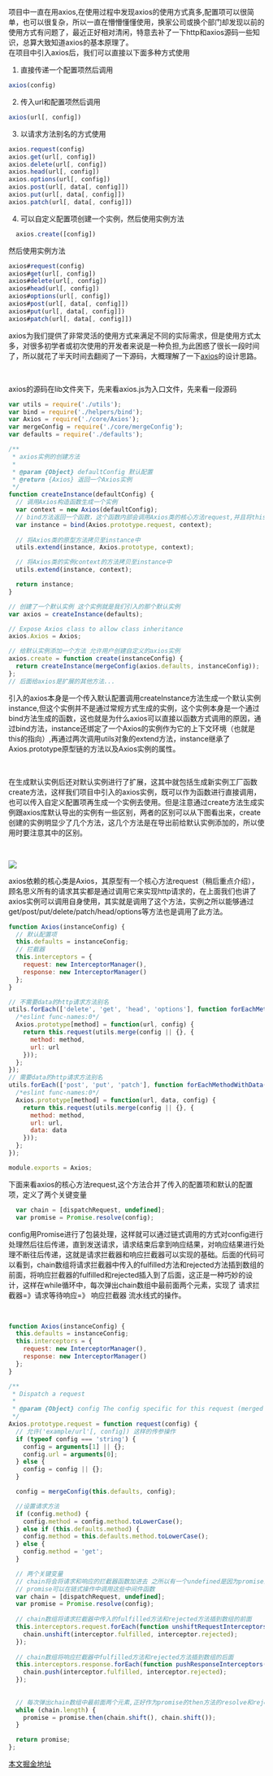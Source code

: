 项目中一直在用axios,在使用过程中发现axios的使用方式真多,配置项可以很简单，也可以很复杂，所以一直在懵懵懂懂使用，换家公司或换个部门却发现以前的使用方式有问题了，最近正好相对清闲，特意去补了一下http和axios源码一些知识，总算大致知道axios的基本原理了。
<br/>
在项目中引入axios后，我们可以直接以下面多种方式使用

1. 直接传递一个配置项然后调用

```js
axios(config)
```


2. 传入url和配置项然后调用

```js
axios(url[, config])
```


3. 以请求方法别名的方式使用

```js
axios.request(config)
axios.get(url[, config])
axios.delete(url[, config])
axios.head(url[, config])
axios.options(url[, config])
axios.post(url[, data[, config]])
axios.put(url[, data[, config]])
axios.patch(url[, data[, config]])
```


4. 可以自定义配置项创建一个实例，然后使用实例方法

```js
  axios.create([config])
```

然后使用实例方法

```js
axios#request(config)
axios#get(url[, config])
axios#delete(url[, config])
axios#head(url[, config])
axios#options(url[, config])
axios#post(url[, data[, config]])
axios#put(url[, data[, config]])
axios#patch(url[, data[, config]])
```

axios为我们提供了非常灵活的使用方式来满足不同的实际需求，但是使用方式太多，对很多初学者或初次使用的开发者来说是一种负担,为此困惑了很长一段时间了，所以就花了半天时间去翻阅了一下源码，大概理解了一下[axios](https://github.com/axios/axios)的设计思路。

<br/>

axios的源码在lib文件夹下，先来看axios.js为入口文件，先来看一段源码

```js
var utils = require('./utils');
var bind = require('./helpers/bind');
var Axios = require('./core/Axios');
var mergeConfig = require('./core/mergeConfig');
var defaults = require('./defaults');

/**
 * axios实例的创建方法
 *
 * @param {Object} defaultConfig 默认配置
 * @return {Axios} 返回一个Axios实例
 */
function createInstance(defaultConfig) {
  // 调用Axios构造函数生成一个实例
  var context = new Axios(defaultConfig);
  // bind方法返回一个函数，这个函数内部会调用Axios类的核心方法request,并且将this指向了上一行创建的axios实例
  var instance = bind(Axios.prototype.request, context);
  
  // 将Axios类的原型方法拷贝至instance中
  utils.extend(instance, Axios.prototype, context);

  // 将Axios类的实例context的方法拷贝至instance中
  utils.extend(instance, context);

  return instance;
}

// 创建了一个默认实例 这个实例就是我们引入的那个默认实例
var axios = createInstance(defaults);

// Expose Axios class to allow class inheritance
axios.Axios = Axios;

// 给默认实例添加一个方法 允许用户创建自定义的axios实例
axios.create = function create(instanceConfig) {
  return createInstance(mergeConfig(axios.defaults, instanceConfig));
};
// 后面给axios是扩展的其他方法...

```

引入的axios本身是一个传入默认配置调用createInstance方法生成一个默认实例instance,但这个实例并不是通过常规方式生成的实例，这个实例本身是一个通过bind方法生成的函数，这也就是为什么axios可以直接以函数方式调用的原因，通过bind方法，instance还绑定了一个Axios的实例作为它的上下文环境（也就是this的指向）,再通过两次调用utils对象的extend方法，instance继承了Axios.prototype原型链的方法以及Axios实例的属性。

<br/>

在生成默认实例后还对默认实例进行了扩展，这其中就包括生成新实例工厂函数create方法，这样我们项目中引入的axios实例，既可以作为函数进行直接调用，也可以传入自定义配置项再生成一个实例去使用。但是注意通过create方法生成实例跟axios库默认导出的实例有一些区别，两者的区别可以从下图看出来，create创建的实例明显少了几个方法，这几个方法是在导出前给默认实例添加的，所以使用时要注意其中的区别。

<br/>

![](https://user-gold-cdn.xitu.io/2019/10/23/16df8b5f78cb669a?w=619&h=646&f=jpeg&s=189608)

axios依赖的核心类是Axios，其原型有一个核心方法request（稍后重点介绍），顾名思义所有的请求其实都是通过调用它来实现http请求的，在上面我们也讲了axios实例可以调用自身使用，其实就是调用了这个方法，实例之所以能够通过get/post/put/delete/patch/head/options等方法也是调用了此方法。

```js
function Axios(instanceConfig) {
  // 默认配置项
  this.defaults = instanceConfig;
  // 拦截器
  this.interceptors = {
    request: new InterceptorManager(),
    response: new InterceptorManager()
  };
}

// 不需要data的http请求方法别名
utils.forEach(['delete', 'get', 'head', 'options'], function forEachMethodNoData(method) {
  /*eslint func-names:0*/
  Axios.prototype[method] = function(url, config) {
    return this.request(utils.merge(config || {}, {
      method: method,
      url: url
    }));
  };
});
// 需要data的http请求方法别名
utils.forEach(['post', 'put', 'patch'], function forEachMethodWithData(method) {
  /*eslint func-names:0*/
  Axios.prototype[method] = function(url, data, config) {
    return this.request(utils.merge(config || {}, {
      method: method,
      url: url,
      data: data
    }));
  };
});

module.exports = Axios;
```

下面来看axios的核心方法request,这个方法合并了传入的配置项和默认的配置项，定义了两个关键变量

```js
  var chain = [dispatchRequest, undefined];
  var promise = Promise.resolve(config);
```

config用Promise进行了包装处理，这样就可以通过链式调用的方式对config进行处理然后往后传递，直到发送请求，请求结束后拿到响应结果，对响应结果进行处理不断往后传递，这就是请求拦截器和响应拦截器可以实现的基础。后面的代码可以看到，chain数组将请求拦截器中传入的fulfilled方法和rejected方法插到数组的前面，将响应拦截器的fulfilled和rejected插入到了后面，这正是一种巧妙的设计，这样在while循环中，每次弹出chain数组中最前面两个元素，实现了 请求拦截器=》请求等待响应=》 响应拦截器 流水线式的操作。

<br/>

```js
function Axios(instanceConfig) {
  this.defaults = instanceConfig;
  this.interceptors = {
    request: new InterceptorManager(),
    response: new InterceptorManager()
  };
}

/**
 * Dispatch a request
 *
 * @param {Object} config The config specific for this request (merged with this.defaults)
 */
Axios.prototype.request = function request(config) {
  // 允许('example/url'[, config]) 这样的传参操作
  if (typeof config === 'string') {
    config = arguments[1] || {};
    config.url = arguments[0];
  } else {
    config = config || {};
  }

  config = mergeConfig(this.defaults, config);

  //设置请求方法
  if (config.method) {
    config.method = config.method.toLowerCase();
  } else if (this.defaults.method) {
    config.method = this.defaults.method.toLowerCase();
  } else {
    config.method = 'get';
  }

  // 两个关键变量 
  // chain将会将请求和响应的拦截器函数加进去 之所以有一个undefined是因为promise的then方法需要两个成对参数
  // promise可以在链式操作中调用这些中间件函数
  var chain = [dispatchRequest, undefined];
  var promise = Promise.resolve(config);
  
  // chain数组将请求拦截器中传入的fulfilled方法和rejected方法插到数组的前面
  this.interceptors.request.forEach(function unshiftRequestInterceptors(interceptor) {
    chain.unshift(interceptor.fulfilled, interceptor.rejected);
  });
  
  // chain数组将响应拦截器中fulfilled方法和rejected方法插到数组的后面
  this.interceptors.response.forEach(function pushResponseInterceptors(interceptor) {
    chain.push(interceptor.fulfilled, interceptor.rejected);
  });
  
  
  // 每次弹出chain数组中最前面两个元素,正好作为promise的then方法的resolve和reject
  while (chain.length) {
    promise = promise.then(chain.shift(), chain.shift());
  }

  return promise;
};
```

[本文掘金地址](https://juejin.im/post/6844903976702312461)

